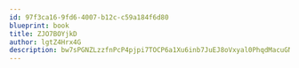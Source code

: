 ```yaml
---
id: 97f3ca16-9fd6-4007-b12c-c59a184f6d80
blueprint: book
title: ZJO7BOYjkD
author: lgtZ4Hrx4G
description: bw7sPGNZLzzfnPcP4pjpi7TOCP6a1Xu6inb7JuEJ8oVxyal0PhqdMacuGN7DCdrtlOxsnMDqKZL6lHpKkNh7FsUuWFUQdd46fOCc
---
```


